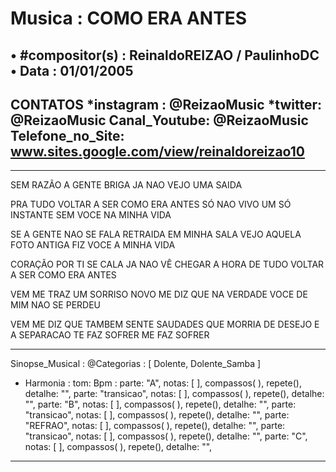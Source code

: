 # Musica : COMO ERA ANTES
• #compositor(s) : ReinaldoREIZAO / PaulinhoDC
• Data : 01/01/2005
---
CONTATOS
*instagram : @ReizaoMusic   *twitter: @ReizaoMusic
Canal_Youtube: @ReizaoMusic
Telefone_no_Site: www.sites.google.com/view/reinaldoreizao10
---
------------------------------------

SEM RAZÃO A GENTE BRIGA
JA NAO VEJO UMA SAIDA

PRA TUDO VOLTAR A SER COMO ERA ANTES
SÓ NAO VIVO UM SÓ INSTANTE
SEM VOCE NA MINHA VIDA

SE A GENTE NAO SE FALA
RETRAIDA EM MINHA SALA
VEJO AQUELA FOTO ANTIGA
FIZ VOCE A MINHA VIDA

CORAÇÃO POR TI SE CALA
JA NAO VÊ CHEGAR A HORA
DE TUDO VOLTAR
A SER COMO ERA ANTES

VEM ME TRAZ UM SORRISO NOVO
ME DIZ QUE NA VERDADE
VOCE DE MIM NAO SE PERDEU

VEM ME DIZ
QUE TAMBEM SENTE SAUDADES
QUE MORRIA DE DESEJO
E A SEPARACAO TE FAZ SOFRER
ME FAZ SOFRER

-------------------------------------

Sinopse_Musical :
@Categorias : [ Dolente, Dolente_Samba ]

* Harmonia :
tom:
Bpm :
parte: "A", notas: [  ], compassos( ),  repete(), detalhe: "",
parte: "transicao", notas: [  ], compassos( ),   repete(), detalhe: "",
parte: "B", notas: [  ], compassos( ),   repete(), detalhe: "",
parte: "transicao", notas: [  ], compassos( ),   repete(), detalhe: "",
parte: "REFRAO", notas: [  ], compassos( ),   repete(), detalhe: "",
parte: "transicao", notas: [  ], compassos( ),   repete(), detalhe: "",
parte: "C", notas: [  ], compassos( ),   repete(), detalhe: "",

------------------------------------